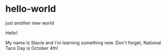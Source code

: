 # hello-world
just another new world

Hello!

My name is Stacie and I'm learning something new. Don't forget, National Taco Day is October 4th!
